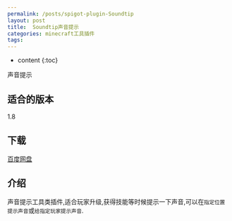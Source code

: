 ```yaml
---
permalink: /posts/spigot-plugin-Soundtip
layout: post
title:  Soundtip声音提示
categories: minecraft工具插件
tags:
---
```


* content
{:toc}

声音提示




## 适合的版本
1.8

## 下载
[百度网盘](https://pan.baidu.com/s/1hs2sreG)

## 介绍
声音提示工具类插件,适合玩家升级,获得技能等时候提示一下声音,可以在`指定位置提示声音`或`给指定玩家提示声音`.
